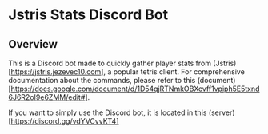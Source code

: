 # Jstris Stats Discord Bot

## Overview

This is a Discord bot made to quickly gather player stats from (Jstris)[https://jstris.jezevec10.com], a popular tetris client. For comprehensive documentation about the commands, please refer to this (document)[https://docs.google.com/document/d/1D54qjRTNmkOBXcvff1vpiph5E5txnd6J6R2oI9e6ZMM/edit#].

If you want to simply use the Discord bot, it is located in this (server)[https://discord.gg/vdYVCvvKT4]
